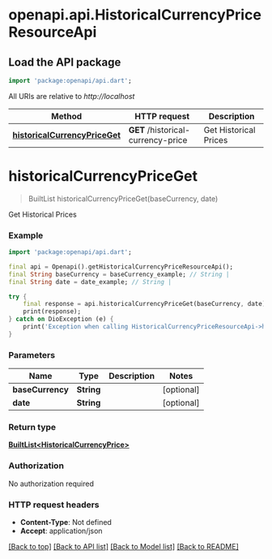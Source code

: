 # openapi.api.HistoricalCurrencyPriceResourceApi

## Load the API package
```dart
import 'package:openapi/api.dart';
```

All URIs are relative to *http://localhost*

Method | HTTP request | Description
------------- | ------------- | -------------
[**historicalCurrencyPriceGet**](HistoricalCurrencyPriceResourceApi.md#historicalcurrencypriceget) | **GET** /historical-currency-price | Get Historical Prices


# **historicalCurrencyPriceGet**
> BuiltList<HistoricalCurrencyPrice> historicalCurrencyPriceGet(baseCurrency, date)

Get Historical Prices

### Example
```dart
import 'package:openapi/api.dart';

final api = Openapi().getHistoricalCurrencyPriceResourceApi();
final String baseCurrency = baseCurrency_example; // String | 
final String date = date_example; // String | 

try {
    final response = api.historicalCurrencyPriceGet(baseCurrency, date);
    print(response);
} catch on DioException (e) {
    print('Exception when calling HistoricalCurrencyPriceResourceApi->historicalCurrencyPriceGet: $e\n');
}
```

### Parameters

Name | Type | Description  | Notes
------------- | ------------- | ------------- | -------------
 **baseCurrency** | **String**|  | [optional] 
 **date** | **String**|  | [optional] 

### Return type

[**BuiltList&lt;HistoricalCurrencyPrice&gt;**](HistoricalCurrencyPrice.md)

### Authorization

No authorization required

### HTTP request headers

 - **Content-Type**: Not defined
 - **Accept**: application/json

[[Back to top]](#) [[Back to API list]](../README.md#documentation-for-api-endpoints) [[Back to Model list]](../README.md#documentation-for-models) [[Back to README]](../README.md)

